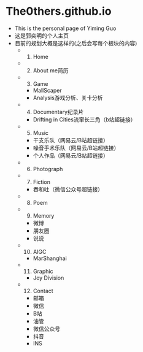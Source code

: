 # The0thers.github.io
- This is the personal page of Yiming Guo
- 这是郭奕明的个人主页
- 目前的规划大概是这样的(之后会写每个板块的内容)
  - 1. Home
  - 2. About me简历
  - 3. Game
      - MallScaper
      - Analysis游戏分析、关卡分析
  - 4. Documentary纪录片
      - Drifting in Cities流窜长三角（b站超链接）
  - 5. Music
      - 干支乐队（网易云/B站超链接）
      - 噪音手术乐队（网易云/B站超链接）
      - 个人作品（网易云/B站超链接）
  - 6. Photograph
  - 7. Fiction
      - 吞和吐（微信公众号超链接）
  - 8. Poem
  - 9. Memory
      - 微博
      - 朋友圈
      - 说说
  - 10. AIGC
      - MarShanghai
  - 11. Graphic
      - Joy Division
  - 12. Contact
      - 邮箱
      - 微信
      - B站
      - 油管
      - 微信公众号
      - 抖音
      - INS 